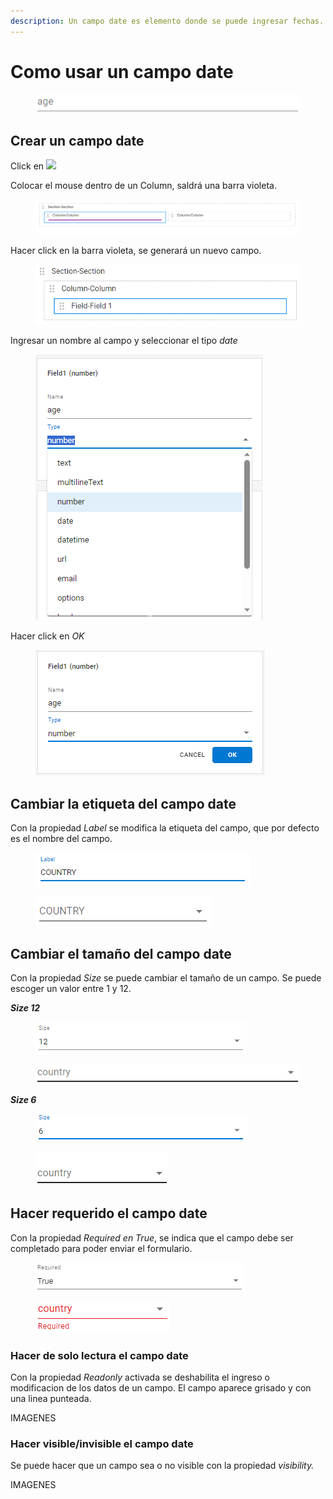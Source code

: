 ```yaml
---
description: Un campo date es elemento donde se puede ingresar fechas.
---
```


# Como usar un campo date

<figure><img src="../../.gitbook/assets/VE_Field_Number_Size_12_Displayed.png" alt=""><figcaption></figcaption></figure>

## Crear un campo date

Click en ![](../../.gitbook/assets/VisualEditor\_Action\_InsertField.png)

Colocar el mouse dentro de un Column, saldrá una barra violeta.

<figure><img src="../../.gitbook/assets/VisualEditor_Field_InsertBar.png" alt=""><figcaption></figcaption></figure>

Hacer click en la barra violeta, se generará un nuevo campo.

<figure><img src="../../.gitbook/assets/VisualEditor_Field.png" alt=""><figcaption></figcaption></figure>

Ingresar un nombre al campo y seleccionar el tipo _date_

<figure><img src="../../.gitbook/assets/VE_Types_Number.png" alt=""><figcaption></figcaption></figure>

Hacer click en _OK_

<figure><img src="../../.gitbook/assets/VE_Field_Number_OK.png" alt=""><figcaption></figcaption></figure>

## Cambiar la etiqueta del campo date

Con la propiedad _Label_ se modifica la etiqueta del campo, que por defecto es el nombre del campo.

<figure><img src="../../.gitbook/assets/VE_Field_Option_Label.png" alt=""><figcaption></figcaption></figure>

<figure><img src="../../.gitbook/assets/VE_Field_Option_Label_Displayed.png" alt=""><figcaption></figcaption></figure>

## Cambiar el tamaño del campo date

Con la propiedad _Size_ se puede cambiar el tamaño de un campo. Se puede escoger un valor entre 1 y 12.

_**Size 12**_

<figure><img src="../../.gitbook/assets/VE_Field_Option_Size_12.png" alt=""><figcaption></figcaption></figure>

<figure><img src="../../.gitbook/assets/VE_Field_Option_Size_12_Displayed.png" alt=""><figcaption></figcaption></figure>

_**Size 6**_

<figure><img src="../../.gitbook/assets/VE_Field_Option_Size_6.png" alt=""><figcaption></figcaption></figure>

<figure><img src="../../.gitbook/assets/VE_Field_Option_Size_6_Displayed.png" alt=""><figcaption></figcaption></figure>

## Hacer requerido el campo date

Con la propiedad _Required en True_, se indica que el campo debe ser completado para poder enviar el formulario.

<figure><img src="../../.gitbook/assets/VE_Field_Option_Requiered_True.png" alt=""><figcaption></figcaption></figure>

<figure><img src="../../.gitbook/assets/VE_Field_Option_Requiered_True_Displayed.png" alt=""><figcaption></figcaption></figure>

### Hacer de solo lectura el campo date

Con la propiedad _Readonly_ activada se deshabilita el ingreso o modificacion de los datos de un campo. El campo aparece grisado y con una linea punteada.

IMAGENES

### Hacer visible/invisible el campo date

Se puede hacer que un campo sea o no visible con la propiedad _visibility._

IMAGENES

